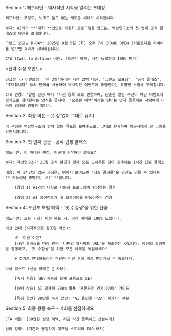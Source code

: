 Section 1: 헤드라인 - 역사적인 시작을 알리는 초대장

    헤드라인: 코딩도, 노코드 툴도 없는 새로운 시대가 시작됩니다.

    부제: AI와의 **'대화'**만으로 자동화 프로그램을 만드는, 떡상연구소의 첫 번째 공식 클래스에 당신을 초대합니다.

    그랜드 오프닝 D-DAY: 2025년 8월 5일 (화) 오후 7시 GRAND OPEN (카운트다운 타이머를 넣으면 효과가 극대화됩니다)

    CTA (Call to Action) 버튼: [오픈런 혜택, 사전 등록하고 100% 받기]

<전략 수정 포인트>

    긴급성 -> 이벤트성: '단 3일'이라는 시간 압박 대신, '그랜드 오프닝', '공식 클래스', '초대합니다' 등의 단어를 사용하여 역사적인 이벤트에 동참한다는 특별한 느낌을 부여합니다.

    CTA 변경: '알림 신청'에서 '사전 등록'으로 변경하여, 단순한 알림 수신이 아닌 이벤트에 정식으로 참여한다는 인식을 줍니다. '오픈런 혜택'이라는 단어는 먼저 등록하는 사람에게 이득이 있음을 명확히 합니다.

Section 2: 최종 비전 - (수정 없이 그대로 유지)

    이 섹션은 떡상연구소의 변치 않는 목표를 보여주므로, 그대로 유지하여 방문자에게 큰 그림을 각인시킵니다.

Section 3: 첫 번째 관문 - 공식 런칭 클래스

    헤드라인: 이 위대한 여정, 어떻게 시작해야 할까요?

    부제: 떡상연구소가 21일 공식 런칭과 함께 모든 노하우를 담아 공개하는 1시간 집중 클래스

    내용: 이 1시간의 입문 과정은, 위에서 보여드린 '최종 결과물'을 당신도 만들 수 있다는 **'가능성을 증명하는 시간'**입니다.

        (경험 1) AI와의 대화로 자동화 프로그램이 탄생하는 경험

        (경험 2) AI 에이전트가 내 웹사이트를 만들어주는 경험



Section 4: 조건부 특별 혜택 - '첫 수강생'을 위한 선물

    헤드라인: 오픈 기념! 미션 완료 시, 아래 혜택을 100% 드립니다.

    미션 안내 (시각적으로 강조된 박스):

        ※ '미션'이란?
        1시간 클래스를 따라 만든 '나만의 웹사이트 URL'을 제출하는 것입니다. 당신의 실행력을 증명하고, '첫 수강생'을 위한 모든 혜택을 독점하세요!

        + 추가로 안내해드리는 간단한 미션 후에 바로 받아가실 수 있습니다.

    보상 리스트 (선물 아이콘 🎁 사용):

        [즉시 사용] n8n 자동화 설계 프롬프트 SET

        [능력 상승] AI 잠재력 200% 활용 '프롬프트 엔지니어링' 가이드

        [독점 할인] 80만원 즉시 할인! 'AI 올인원 마스터 패키지' 쿠폰



Section 5: 최종 행동 촉구 - 기회를 선점하세요

    CTA 버튼: [80만원 상당 혜택, 지금 사전 등록하고 선점하기]

    신뢰 강화: (기존과 동일하게 대표님 스토리와 FAQ 배치)